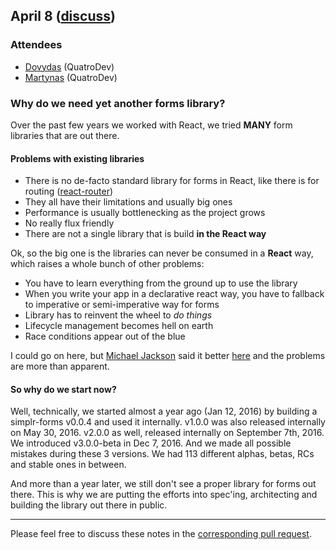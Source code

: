## April 8 ([discuss](https://github.com/SimplrJS/simplr-forms/pull/1))

### Attendees

* [Dovydas](https://twitter.com/dovydasnav) (QuatroDev)
* [Martynas](https://twitter.com/MartiogalaLT) (QuatroDev)

### Why do we need yet another forms library?

Over the past few years we worked with React, we tried **MANY** form libraries that are out there.

#### Problems with existing libraries

* There is no de-facto standard library for forms in React, like there is for routing ([react-router](https://github.com/ReactTraining/react-router))
* They all have their limitations and usually big ones
* Performance is usually bottlenecking as the project grows
* No really flux friendly
* There are not a single library that is build **in the React way**

Ok, so the big one is the libraries can never be consumed in a **React** way, which raises a whole bunch of other problems:
* You have to learn everything from the ground up to use the library
* When you write your app in a declarative react way, you have to fallback to imperative or semi-imperative way for forms
* Library has to reinvent the wheel to *do things*
* Lifecycle management becomes hell on earth
* Race conditions appear out of the blue

I could go on here, but [Michael Jackson](https://github.com/mjackson) said it better [here](https://www.youtube.com/watch?v=Vur2dAFZ4GE)
and the problems are more than apparent.

#### So why do we start now?

Well, technically, we started almost a year ago (Jan 12, 2016) by building a simplr-forms v0.0.4 and used it internally.
v1.0.0 was also released internally on May 30, 2016.
v2.0.0 as well, released internally on September 7th, 2016.
We introduced v3.0.0-beta in Dec 7, 2016. And we made all possible mistakes during these 3 versions.
We had 113 different alphas, betas, RCs and stable ones in between.

And more than a year later, we still don't see a proper library for forms out there. This is why we are putting the efforts into
spec'ing, architecting and building the library out there in public.

------------

Please feel free to discuss these notes in the [corresponding pull request](https://github.com/SimplrJS/simplr-forms/pull/1).
  
